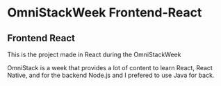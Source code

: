 # OmniStackWeek Frontend-React

## Frontend React

This is the project made in React during the OmniStackWeek

OmniStack is a week that provides a lot of content to learn React, React Native, and for the backend Node.js and I prefered to use Java for back.
